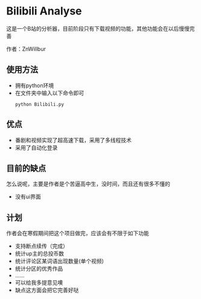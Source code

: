# Bilibili Analyse
这是一个B站的分析器，目前阶段只有下载视频的功能，其他功能会在以后慢慢完善

作者：ZnWillbur

## 使用方法
- 拥有python环境
- 在文件夹中输入以下命令即可
  ```
  python Bilibili.py
  ```

## 优点
- 番剧和视频实现了超高速下载，采用了多线程技术
- 采用了自动化登录

## 目前的缺点
怎么说呢，主要是作者是个苦逼高中生，没时间，而且还有很多不懂的
- 没有ui界面

## 计划
作者会在寒假期间把这个项目做完，应该会有不限于如下功能
- 支持断点续传（完成）
- 统计up主的总投币数
- 统计评论区某词语出现数量(单个视频)
- 统计分区的优秀作品
- ......
- 可以给我多提意见噢
- 缺点这方面会把它完善好哒

